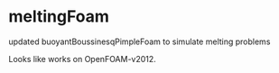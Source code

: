 # meltingFoam
updated buoyantBoussinesqPimpleFoam to simulate melting problems

Looks like works on OpenFOAM-v2012.
